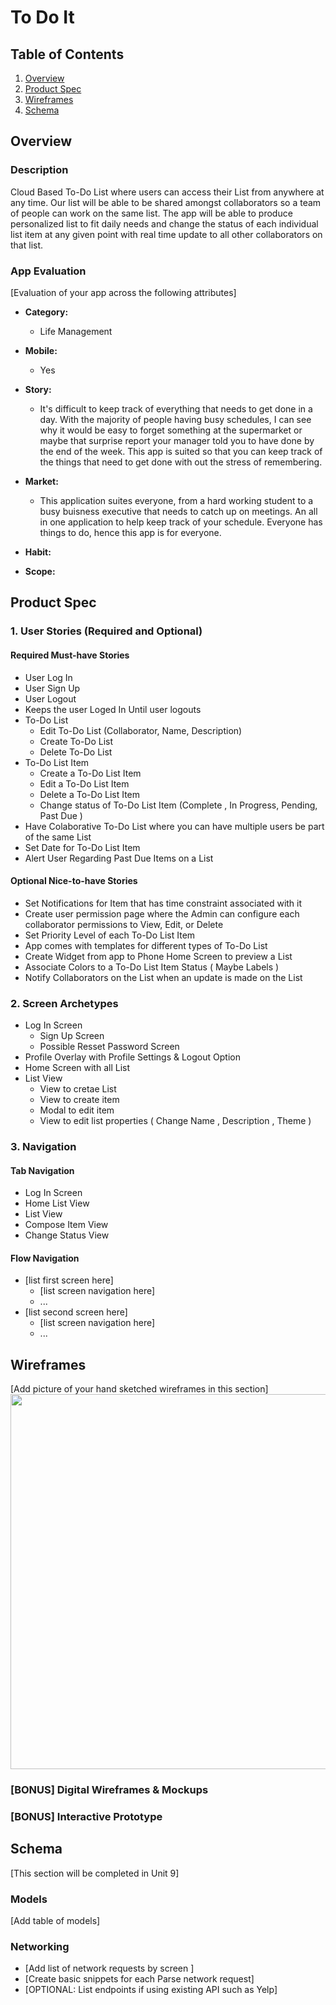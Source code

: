 # To Do It

## Table of Contents

1. [Overview](#Overview)
1. [Product Spec](#Product-Spec)
1. [Wireframes](#Wireframes)
2. [Schema](#Schema)

## Overview

### Description

Cloud Based To-Do List where users can access their List from anywhere at any time. Our list will be able to be shared amongst collaborators so a team of people can work on the same list. The app will be able to produce personalized list to fit daily needs and change the status of each individual list item at any given point with real time update to all other collaborators on that list.

### App Evaluation

[Evaluation of your app across the following attributes]

- **Category:**
  - Life Management
- **Mobile:**
  - Yes

- **Story:**
  - It's difficult to keep track of everything that needs to get done in a day. With the majority of people having busy schedules, I can see why it would be easy to forget something at the supermarket or maybe that surprise report your manager told you to have done by the end of the week. This app is suited so that you can keep track of the things that need to get done with out the stress of remembering.

- **Market:**
  - This application suites everyone, from a hard working student to a busy buisness executive that needs to catch up on meetings. An all in one application to help keep track of your schedule. Everyone has things to do, hence this app is for everyone.

- **Habit:**
- **Scope:**

## Product Spec

### 1. User Stories (Required and Optional)

#### **Required Must-have Stories**

- User Log In
- User Sign Up
- User Logout
- Keeps the user Loged In Until user logouts
- To-Do List
  - Edit To-Do List (Collaborator, Name, Description)
  - Create To-Do List
  - Delete To-Do List
- To-Do List Item
  - Create a To-Do List Item
  - Edit a To-Do List Item
  - Delete a To-Do List Item
  - Change status of To-Do List Item (Complete , In Progress, Pending, Past Due )
- Have Colaborative To-Do List where you can have multiple users be part of the same List
- Set Date for To-Do List Item
- Alert User Regarding Past Due Items on a List

#### **Optional Nice-to-have Stories**

- Set Notifications for Item that has time constraint associated with it
- Create user permission page where the Admin can configure each collaborator permissions to View, Edit, or Delete
- Set Priority Level of each To-Do List Item
- App comes with templates for different types of To-Do List
- Create Widget from app to Phone Home Screen to preview a List
- Associate Colors to a To-Do List Item Status ( Maybe Labels )
- Notify Collaborators on the List when an update is made on the List

### 2. Screen Archetypes

- Log In Screen
  - Sign Up Screen
  - Possible Resset Password Screen
- Profile Overlay with Profile Settings & Logout Option
- Home Screen with all List
- List View
  - View to cretae List
  - View to create item
  - Modal to edit item
  - View to edit list properties ( Change Name , Description , Theme )

### 3. Navigation

#### **Tab Navigation**

- Log In Screen
- Home List View
- List View
- Compose Item View
- Change Status View

#### **Flow Navigation**

- [list first screen here]
  - [list screen navigation here]
  - ...
- [list second screen here]
  - [list screen navigation here]
  - ...

## Wireframes

[Add picture of your hand sketched wireframes in this section]
<img src="YOUR_WIREFRAME_IMAGE_URL" width=600>

### [BONUS] Digital Wireframes & Mockups

### [BONUS] Interactive Prototype

## Schema

[This section will be completed in Unit 9]

### Models

[Add table of models]

### Networking

- [Add list of network requests by screen ]
- [Create basic snippets for each Parse network request]
- [OPTIONAL: List endpoints if using existing API such as Yelp]
